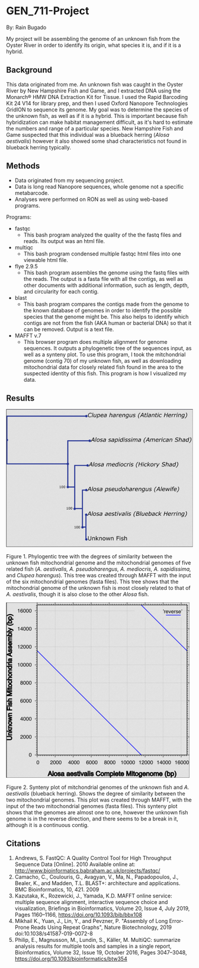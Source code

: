 # GEN_711-Project

By: Rain Bugado

My project will be assembling the genome of an unknown fish from the Oyster River in order to identify its origin, what species it is, and if it is a hybrid.

## Background

This data originated from me. An unknown fish was caught in the Oyster River by New Hampshire Fish and Game, and I extracted DNA using the Monarch® HMW DNA Extraction Kit for Tissue. I used the Rapid Barcoding Kit 24 V14 for library prep, and then I used Oxford Nanopore Technologies GridION to sequence its genome. My goal was to determine the species of the unknown fish, as well as if it is a hybrid. This is important because fish hybridization can make habitat management difficult, as it's hard to estimate the numbers and range of a particular species. New Hampshire Fish and Game suspected that this individual was a blueback herring (_Alosa aestivalis_) however it also showed some shad characteristics not found in blueback herring typically.

## Methods

* Data originated from my sequencing project.
* Data is long read Nanopore sequences, whole genome not a specific metabarcode.
* Analyses were performed on RON as well as using web-based programs.

Programs:
* fastqc
  * This bash program analyzed the quality of the the fastq files and reads. Its output was an html file.
* multiqc
  * This bash program condensed multiple fastqc html files into one viewable html file.
* flye 2.9.5
  * This bash program assembles the genome using the fastq files with the reads. The output is a fasta file with all the contigs, as well as other documents with additional information, such as length, depth, and circularity for each contig.
* blast
  * This bash program compares the contigs made from the genome to the known database of genomes in order to identify the possible species that the genome might be. This also helps to identify which contigs are not from the fish (AKA human or bacterial DNA) so that it can be removed. Output is a text file.
* MAFFT v.7
  * This browser program does multiple alignment for genome sequences. It outputs a phylogenetic tree of the sequences input, as well as a synteny plot. To use this program, I took the mitchondrial genome (contig 70) of my unknown fish, as well as downloading mitochondrial data for closely related fish found in the area to the suspected identity of this fish. This program is how I visualized my data.

## Results

![phylogeny](figures/mf-phylogeny-small.png)

Figure 1. Phylogentic tree with the degrees of similarity between the unknown fish mitochondrial genome and the mitochondrial genomes of five related fish (_A. aestivalis, A. pseudoharengus, A. mediocris, A. sapidissima,_ and _Clupea harengus_). This tree was created through MAFFT with the input of the six mitochondrial genomes (fasta files). This tree shows that the mitochondrial genome of the unknown fish is most closely related to that of _A. aestivalis_, though it is also close to the other _Alosa_ fish.


![synteny](figures/mf-synteny-small.png) 

Figure 2. Synteny plot of mitchondrial genomes of the unknown fish and _A. aestivalis_ (blueback herring). Shows the degree of similarity between the two mitochondrial genomes. This plot was created through MAFFT, with the input of the two mitochondrial genomes (fasta files). This synteny plot shows that the genomes are almost one to one, however the unknown fish genome is in the reverse direction, and there seems to be a break in it, although it is a continuous contig.

## Citations

1. Andrews, S. FastQC:  A Quality Control Tool for High Throughput Sequence Data [Online]. 2010 Available online at: http://www.bioinformatics.babraham.ac.uk/projects/fastqc/
2. Camacho, C., Coulouris, G., Avagyan, V., Ma, N., Papadopoulos, J., Bealer, K., and Madden, T.L. BLAST+: architecture and applications. BMC Bioinformatics, 10, 421. 2009
3. Kazutaka, K., Rozewicki, J., Yamada, K.D. MAFFT online service: multiple sequence alignment, interactive sequence choice and visualization, Briefings in Bioinformatics, Volume 20, Issue 4, July 2019, Pages 1160–1166, https://doi.org/10.1093/bib/bbx108 
4. Mikhail K., Yuan, J., Lin, Y., and Pevzner, P. "Assembly of Long Error-Prone Reads Using Repeat Graphs", Nature Biotechnology, 2019 doi:10.1038/s41587-019-0072-8
5. Philip, E., Magnusson, M., Lundin, S., Käller, M. MultiQC: summarize analysis results for multiple tools and samples in a single report, Bioinformatics, Volume 32, Issue 19, October 2016, Pages 3047–3048, https://doi.org/10.1093/bioinformatics/btw354 
